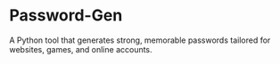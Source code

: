 # Password-Gen
A Python tool that generates strong, memorable passwords tailored for websites, games, and online accounts.
